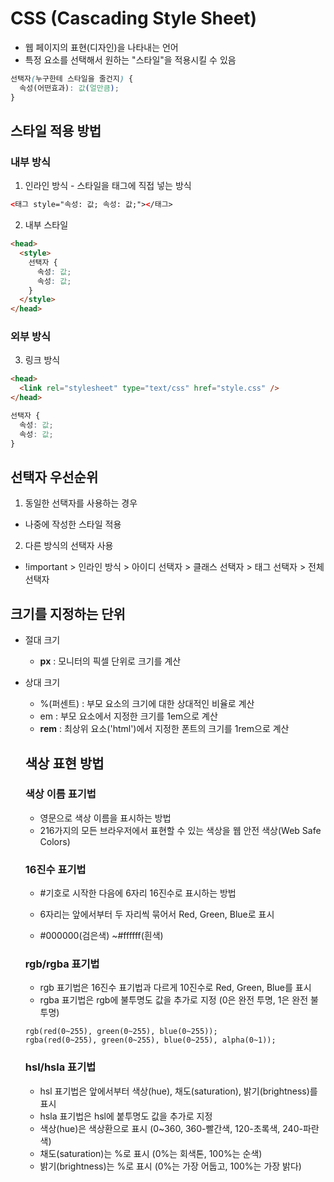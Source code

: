 # CSS (Cascading Style Sheet)

- 웹 페이지의 표현(디자인)을 나타내는 언어
- 특정 요소를 선택해서 원하는 "스타일"을 적용시킬 수 있음

```css
선택자(누구한테 스타일을 줄건지) {
  속성(어떤효과): 값(얼만큼);
}
```

## 스타일 적용 방법

### 내부 방식

1. 인라인 방식 - 스타일을 태그에 직접 넣는 방식
<!--;(세미콜론:여러개를 구분 짓는 용도)-->

```html
<태그 style="속성: 값; 속성: 값;"></태그>
```

2. 내부 스타일

```html
<head>
  <style>
    선택자 {
      속성: 값;
      속성: 값;
    }
  </style>
</head>
```

### 외부 방식

3. 링크 방식

```html
<head>
  <link rel="stylesheet" type="text/css" href="style.css" />
</head>
```

```css
선택자 {
  속성: 값;
  속성: 값;
}
```

## 선택자 우선순위

1. 동일한 선택자를 사용하는 경우

- 나중에 작성한 스타일 적용

2. 다른 방식의 선택자 사용

- !important > 인라인 방식 > 아이디 선택자 > 클래스 선택자 > 태그 선택자 > 전체 선택자

## 크기를 지정하는 단위

- 절대 크기
  - **px** : 모니터의 픽셀 단위로 크기를 계산
- 상대 크기

  - %(퍼센트) : 부모 요소의 크기에 대한 상대적인 비율로 계산
  - em : 부모 요소에서 지정한 크기를 1em으로 계산
  - **rem** : 최상위 요소('html')에서 지정한 폰트의 크기를 1rem으로 계산

  ## 색상 표현 방법

  ### 색상 이름 표기법

  - 영문으로 색상 이름을 표시하는 방법
  - 216가지의 모든 브라우저에서 표현할 수 있는 색상을 웹 안전 색상(Web Safe Colors)

  ### 16진수 표기법

  - #기호로 시작한 다음에 6자리 16진수로 표시하는 방법

  - 6자리는 앞에서부터 두 자리씩 묶어서 Red, Green, Blue로 표시

  - #000000(검은색) ~#ffffff(흰색)

  ### rgb/rgba 표기법

  - rgb 표기법은 16진수 표기법과 다르게 10진수로 Red, Green, Blue를 표시
  - rgba 표기법은 rgb에 불투명도 값을 추가로 지정 (0은 완전 투명, 1은 완전 불투명)

  ```
  rgb(red(0~255), green(0~255), blue(0~255));
  rgba(red(0~255), green(0~255), blue(0~255), alpha(0~1));
  ```

  ### hsl/hsla 표기법

  - hsl 표기법은 앞에서부터 색상(hue), 채도(saturation), 밝기(brightness)를 표시
  - hsla 표기법은 hsl에 붙투명도 값을 추가로 지정
  - 색상(hue)은 색상환으로 표시 (0~360, 360-빨간색, 120-초록색, 240-파란색)
  - 채도(saturation)는 %로 표시 (0%는 회색톤, 100%는 순색)
  - 밝기(brightness)는 %로 표시 (0%는 가장 어둡고, 100%는 가장 밝다)
